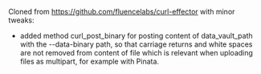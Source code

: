
Cloned from https://github.com/fluencelabs/curl-effector with minor tweaks: 

* added method curl_post_binary for posting content of data_vault_path with the --data-binary path, so that carriage returns and white spaces are not removed from content of file
which is relevant when uploading files as multipart, for example with Pinata. 
